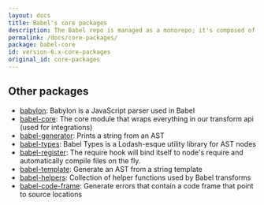 ```yaml
---
layout: docs
title: Babel's core packages
description: The Babel repo is managed as a monorepo; it's composed of many npm packages
permalink: /docs/core-packages/
package: babel-core
id: version-6.x-core-packages
original_id: core-packages
---
```


## Other packages

* [babylon](babylon.md): Babylon is a JavaScript parser used in Babel
* [babel-core](babel-core.md): The core module that wraps everything in our transform api (used for integrations)
* [babel-generator](babel-generator.md): Prints a string from an AST
* [babel-types](babel-types.md): Babel Types is a Lodash-esque utility library for AST nodes
* [babel-register](babel-register.md): The require hook will bind itself to node's require and automatically compile files on the fly.
* [babel-template](babel-template.md): Generate an AST from a string template
* [babel-helpers](babel-helpers.md): Collection of helper functions used by Babel transforms
* [babel-code-frame](babel-code-frame.md): Generate errors that contain a code frame that point to source locations
